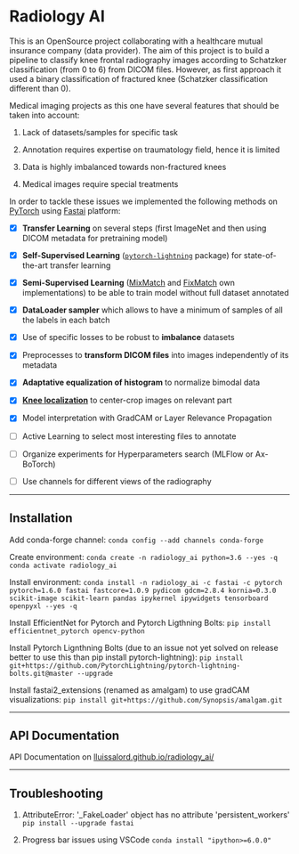 # Radiology AI

This is an OpenSource project collaborating with a healthcare mutual insurance company (data provider). The aim of this project is to build a pipeline to classify knee frontal radiography images according to Schatzker classification (from 0 to 6) from DICOM files. However, as first approach it used a binary classification of fractured knee (Schatzker classification different than 0).

Medical imaging projects as this one have several features that should be taken into account:

1. Lack of datasets/samples for specific task

2. Annotation requires expertise on traumatology field, hence it is limited

3. Data is highly imbalanced towards non-fractured knees

4. Medical images require special treatments

In order to tackle these issues we implemented the following methods on [PyTorch](https://pytorch.org/) using [Fastai](https://docs.fast.ai/) platform:

- [x] **Transfer Learning** on several steps (first ImageNet and then using DICOM metadata for pretraining model)

- [x] **Self-Supervised Learning** ([`pytorch-lightning`](https://pytorch-lightning-bolts.readthedocs.io/en/latest/self_supervised_models.html) package) for state-of-the-art transfer learning

- [x] **Semi-Supervised Learning** ([MixMatch](https://arxiv.org/abs/1905.02249) and [FixMatch](https://arxiv.org/abs/2001.07685) own implementations) to be able to train model without full dataset annotated

- [x] **DataLoader sampler** which allows to have a minimum of samples of all the labels in each batch

- [x] Use of specific losses to be robust to **imbalance** datasets

- [x] Preprocesses to **transform DICOM files** into images independently of its metadata

- [x] **Adaptative equalization of histogram** to normalize bimodal data

- [x] [**Knee localization**](https://github.com/MIPT-Oulu/KneeLocalizer) to center-crop images on relevant part

- [x] Model interpretation with GradCAM or Layer Relevance Propagation

- [ ] Active Learning to select most interesting files to annotate

- [ ] Organize experiments for Hyperparameters search (MLFlow or Ax-BoTorch)

- [ ] Use channels for different views of the radiography

---
## Installation

Add conda-forge channel:
`conda config --add channels conda-forge`

Create environment:
`conda create -n radiology_ai python=3.6 --yes -q`
`conda activate radiology_ai`

Install environment:
`conda install -n radiology_ai -c fastai -c pytorch pytorch=1.6.0 fastai fastcore=1.0.9 pydicom gdcm=2.8.4 kornia=0.3.0 scikit-image scikit-learn pandas ipykernel ipywidgets tensorboard openpyxl --yes -q`

Install EfficientNet for Pytorch and Pytorch Ligthning Bolts:
`pip install efficientnet_pytorch opencv-python`

Install Pytorch Lignthning Bolts (due to an issue not yet solved on release better to use this than pip install pytorch-lightning):
`pip install git+https://github.com/PytorchLightning/pytorch-lightning-bolts.git@master --upgrade`

Install fastai2_extensions (renamed as amalgam) to use gradCAM visualizations:
`pip install git+https://github.com/Synopsis/amalgam.git`


---

## API Documentation

API Documentation on [lluissalord.github.io/radiology_ai/](https://lluissalord.github.io/radiology_ai/)

---

## Troubleshooting

1. AttributeError: '_FakeLoader' object has no attribute 'persistent_workers'
`pip install --upgrade fastai`

2. Progress bar issues using VSCode
`conda install "ipython>=6.0.0"`
